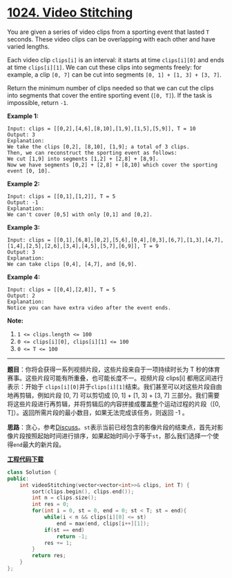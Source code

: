 # [1024. Video Stitching](https://leetcode.com/problems/video-stitching/)

You are given a series of video clips from a sporting event that lasted `T` seconds.  These video clips can be overlapping with each other and have varied lengths.

Each video clip `clips[i]` is an interval: it starts at time `clips[i][0]` and ends at time `clips[i][1]`.  We can cut these clips into segments freely: for example, a clip `[0, 7]` can be cut into segments `[0, 1] + [1, 3] + [3, 7]`.

Return the minimum number of clips needed so that we can cut the clips into segments that cover the entire sporting event (`[0, T]`).  If the task is impossible, return `-1`.

 

**Example 1:**

```
Input: clips = [[0,2],[4,6],[8,10],[1,9],[1,5],[5,9]], T = 10
Output: 3
Explanation: 
We take the clips [0,2], [8,10], [1,9]; a total of 3 clips.
Then, we can reconstruct the sporting event as follows:
We cut [1,9] into segments [1,2] + [2,8] + [8,9].
Now we have segments [0,2] + [2,8] + [8,10] which cover the sporting event [0, 10].
```

**Example 2:**

```
Input: clips = [[0,1],[1,2]], T = 5
Output: -1
Explanation: 
We can't cover [0,5] with only [0,1] and [0,2].
```

**Example 3:**

```
Input: clips = [[0,1],[6,8],[0,2],[5,6],[0,4],[0,3],[6,7],[1,3],[4,7],[1,4],[2,5],[2,6],[3,4],[4,5],[5,7],[6,9]], T = 9
Output: 3
Explanation: 
We can take clips [0,4], [4,7], and [6,9].
```

**Example 4:**

```
Input: clips = [[0,4],[2,8]], T = 5
Output: 2
Explanation: 
Notice you can have extra video after the event ends.
```

 

**Note:**

1. `1 <= clips.length <= 100`
2. `0 <= clips[i][0], clips[i][1] <= 100`
3. `0 <= T <= 100`

-----

**题目**：你将会获得一系列视频片段，这些片段来自于一项持续时长为 T 秒的体育赛事。这些片段可能有所重叠，也可能长度不一。视频片段 clips[i] 都用区间进行表示：开始于 `clips[i][0]`并于`clips[i][1]`结束。我们甚至可以对这些片段自由地再剪辑，例如片段 [0, 7] 可以剪切成 [0, 1] + [1, 3] + [3, 7] 三部分。我们需要将这些片段进行再剪辑，并将剪辑后的内容拼接成覆盖整个运动过程的片段（[0, T]）。返回所需片段的最小数目，如果无法完成该任务，则返回 -1 。

**思路**：贪心，参考[Discuss](https://leetcode.com/problems/video-stitching/discuss/269988/C++Java-6-lines-O(n-log-n))。`st`表示当前已经包含的影像片段的结束点，首先对影像片段按照起始时间进行排序，如果起始时间小于等于`st`，那么我们选择一个使得`end`最大的新片段。

[**工程代码下载**](https://github.com/shenkh/leetcode)

```cpp
class Solution {
public:
    int videoStitching(vector<vector<int>>& clips, int T) {
        sort(clips.begin(), clips.end());
        int n = clips.size();
        int res = 0;
        for(int i = 0, st = 0, end = 0; st < T; st = end){
            while(i < n && clips[i][0] <= st)
                end = max(end, clips[i++][1]);
            if(st == end)
                return -1;
            res += 1;
        }
        return res;
    }
};
```
